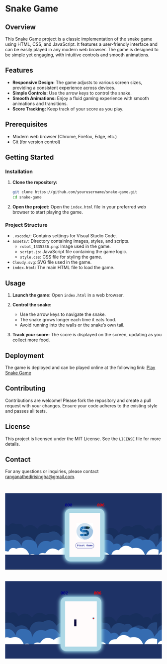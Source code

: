 # Snake Game

## Overview
This Snake Game project is a classic implementation of the snake game using HTML, CSS, and JavaScript. It features a user-friendly interface and can be easily played in any modern web browser. The game is designed to be simple yet engaging, with intuitive controls and smooth animations.

## Features
- **Responsive Design:** The game adjusts to various screen sizes, providing a consistent experience across devices.
- **Simple Controls:** Use the arrow keys to control the snake.
- **Smooth Animations:** Enjoy a fluid gaming experience with smooth animations and transitions.
- **Score Tracking:** Keep track of your score as you play.

## Prerequisites
- Modern web browser (Chrome, Firefox, Edge, etc.)
- Git (for version control)

## Getting Started

### Installation
1. **Clone the repository:**
    ```bash
    git clone https://github.com/yourusername/snake-game.git
    cd snake-game
    ```

2. **Open the project:**
    Open the `index.html` file in your preferred web browser to start playing the game.

### Project Structure
- `.vscode/`: Contains settings for Visual Studio Code.
- `assets/`: Directory containing images, styles, and scripts.
  - `robot_1335336.png`: Image used in the game.
  - `script.js`: JavaScript file containing the game logic.
  - `style.css`: CSS file for styling the game.
- `Cloudy.svg`: SVG file used in the game.
- `index.html`: The main HTML file to load the game.

## Usage
1. **Launch the game:**
    Open `index.html` in a web browser.
   
2. **Control the snake:**
    - Use the arrow keys to navigate the snake.
    - The snake grows longer each time it eats food.
    - Avoid running into the walls or the snake’s own tail.

3. **Track your score:**
    The score is displayed on the screen, updating as you collect more food.

## Deployment
The game is deployed and can be played online at the following link:
[Play Snake Game](https://rameshedirisinghe.github.io/Snake-Game/)

## Contributing
Contributions are welcome! Please fork the repository and create a pull request with your changes. Ensure your code adheres to the existing style and passes all tests.


## License
This project is licensed under the MIT License. See the `LICENSE` file for more details.

## Contact
For any questions or inquiries, please contact <a href="ranganathedirisingha@gmail.com">ranganathedirisingha@gmail.com</a>.

<br>

![image alt](https://github.com/RameshEdirisinghe/Snake-Game/blob/1f4881f053eca5687f09677392668218a0a3c802/Screenshot%202024-10-27%20011725.png?raw=true)
<br>
<br>
<br>
![image alt](https://github.com/RameshEdirisinghe/Snake-Game/blob/1f4881f053eca5687f09677392668218a0a3c802/Screenshot%202024-10-27%20011657.png?raw=true)




